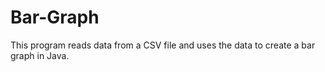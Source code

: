 # Bar-Graph
This program reads data from a CSV file and uses the data to create a bar graph in Java.
